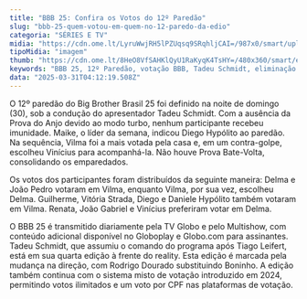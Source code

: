 ```yaml
---
title: "BBB 25: Confira os Votos do 12º Paredão"
slug: "bbb-25-quem-votou-em-quem-no-12-paredo-da-edio"
categoria: "SÉRIES E TV"
midia: "https://cdn.ome.lt/LyruWwjRH5lPZUqsq9SRqhljCAI=/987x0/smart/uploads/conteudo/fotos/bbb25-quem-.jpg"
tipoMidia: "imagem"
thumb: "https://cdn.ome.lt/8HeO8VfSAHKlQyU1RaKyqK4TsHY=/480x360/smart/extras/conteudos/bbb25-quem-.jpg"
keywords: "BBB 25, 12º Paredão, votação BBB, Tadeu Schmidt, eliminação BBB"
data: "2025-03-31T04:12:19.508Z"
---
```


O 12º paredão do Big Brother Brasil 25 foi definido na noite de domingo (30), sob a condução do apresentador Tadeu Schmidt. Com a ausência da Prova do Anjo devido ao modo turbo, nenhum participante recebeu imunidade. Maike, o líder da semana, indicou Diego Hypólito ao paredão. Na sequência, Vilma foi a mais votada pela casa e, em um contra-golpe, escolheu Vinícius para acompanhá-la. Não houve Prova Bate-Volta, consolidando os emparedados.

Os votos dos participantes foram distribuídos da seguinte maneira: Delma e João Pedro votaram em Vilma, enquanto Vilma, por sua vez, escolheu Delma. Guilherme, Vitória Strada, Diego e Daniele Hypólito também votaram em Vilma. Renata, João Gabriel e Vinícius preferiram votar em Delma.

O BBB 25 é transmitido diariamente pela TV Globo e pelo Multishow, com conteúdo adicional disponível no Globoplay e Globo.com para assinantes. Tadeu Schmidt, que assumiu o comando do programa após Tiago Leifert, está em sua quarta edição à frente do reality. Esta edição é marcada pela mudança na direção, com Rodrigo Dourado substituindo Boninho. A edição também continua com o sistema misto de votação introduzido em 2024, permitindo votos ilimitados e um voto por CPF nas plataformas de votação.